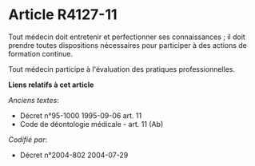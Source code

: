 # Article R4127-11

Tout médecin doit entretenir et perfectionner ses connaissances ; il doit prendre toutes dispositions nécessaires pour
participer à des actions de formation continue.

Tout médecin participe à l'évaluation des pratiques professionnelles.

**Liens relatifs à cet article**

_Anciens textes_:

  - Décret n°95-1000 1995-09-06 art. 11
  - Code de déontologie médicale - art. 11 (Ab)

_Codifié par_:

  - Décret n°2004-802 2004-07-29
